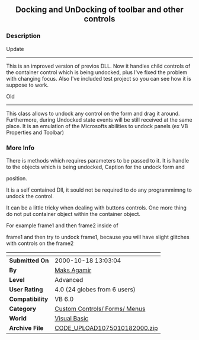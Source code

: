 ﻿<div align="center">

## Docking and UnDocking of toolbar and other controls


</div>

### Description

Update

----

This is an improved version of previos DLL. Now it handles child controls of the container control which is being undocked, plus I've fixed the problem with changing focus. Also I've included test project so you can see how it is suppose to work.

Old 

----

This class allows to undock any control on the form and drag it around. Furthermore, during Undocked state events will be still received at the same place. It is an emulation of the Microsofts abilities to undock panels (ex VB Properties and Toolbar)
 
### More Info
 
There is methods which requires parameters to be passed to it. It is handle to the objects which is being undocked, Caption for the undock form and

position.

It is a self contained Dll, it sould not be required to do any programmimng to undock the control.

It can be a little tricky when dealing with buttons controls. One more thing do not put container object within the container object.

For example frame1 and then frame2 inside of

frame1 and then try to undock frame1, because you will have slight glitches with controls on the frame2


<span>             |<span>
---                |---
**Submitted On**   |2000-10-18 13:03:04
**By**             |[Maks Agamir](https://github.com/Planet-Source-Code/PSCIndex/blob/master/ByAuthor/maks-agamir.md)
**Level**          |Advanced
**User Rating**    |4.0 (24 globes from 6 users)
**Compatibility**  |VB 6\.0
**Category**       |[Custom Controls/ Forms/  Menus](https://github.com/Planet-Source-Code/PSCIndex/blob/master/ByCategory/custom-controls-forms-menus__1-4.md)
**World**          |[Visual Basic](https://github.com/Planet-Source-Code/PSCIndex/blob/master/ByWorld/visual-basic.md)
**Archive File**   |[CODE\_UPLOAD1075010182000\.zip](https://github.com/Planet-Source-Code/maks-agamir-docking-and-undocking-of-toolbar-and-other-controls__1-12039/archive/master.zip)








